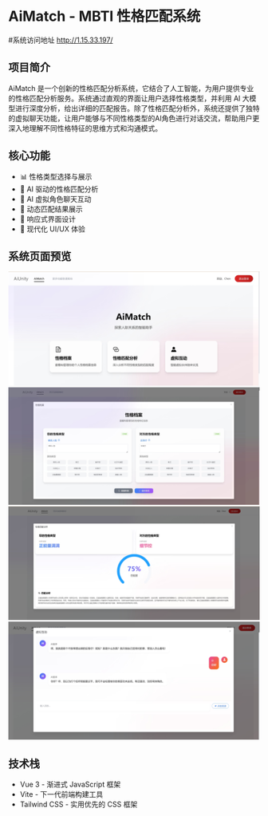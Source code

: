 # AiMatch - MBTI 性格匹配系统
#系统访问地址
http://1.15.33.197/

## 项目简介

AiMatch 是一个创新的性格匹配分析系统，它结合了人工智能，为用户提供专业的性格匹配分析服务。系统通过直观的界面让用户选择性格类型，并利用 AI 大模型进行深度分析，给出详细的匹配报告。除了性格匹配分析外，系统还提供了独特的虚拟聊天功能，让用户能够与不同性格类型的AI角色进行对话交流，帮助用户更深入地理解不同性格特征的思维方式和沟通模式。

## 核心功能

- 📊 性格类型选择与展示
- 🤖 AI 驱动的性格匹配分析
- 💬 AI 虚拟角色聊天互动
- 💫 动态匹配结果展示
- 📱 响应式界面设计
- 🎨 现代化 UI/UX 体验

## 系统页面预览

![系统界面预览](img/1.png)
![系统界面预览](img/2.png)
![系统界面预览](img/3.png)
![系统界面预览](img/4.png)

## 技术栈
- Vue 3 - 渐进式 JavaScript 框架
- Vite - 下一代前端构建工具
- Tailwind CSS - 实用优先的 CSS 框架





